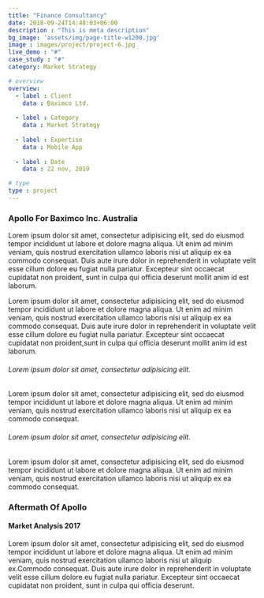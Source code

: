 ```yaml
---
title: "Finance Consultancy"
date: 2018-09-24T14:48:03+06:00
description : "This is meta description"
bg_image: 'assets/img/page-title-w1200.jpg'
image : images/project/project-6.jpg
live_demo : "#"
case_study : "#"
category: Market Strategy

# overview
overview:
  - label : Client
    data : Baximco Ltd.
    
  - label : Category
    data : Market Strategy
    
  - label : Expertise
    data : Mobile App
    
  - label : Date
    data : 22 nov, 2019

# type
type : project
---
```


### Apollo For Baximco Inc. Australia

Lorem ipsum dolor sit amet, consectetur adipisicing elit, sed do eiusmod tempor incididunt ut labore et dolore magna aliqua. Ut enim ad minim veniam, quis nostrud exercitation ullamco laboris nisi ut aliquip ex ea commodo consequat. Duis aute irure dolor in reprehenderit in voluptate velit esse cillum dolore eu fugiat nulla pariatur. Excepteur sint occaecat cupidatat non proident, sunt in culpa qui officia deserunt mollit anim id est laborum.


Lorem ipsum dolor sit amet, consectetur adipisicing elit, sed do eiusmod tempor incididunt ut labore et dolore magna aliqua. Ut enim ad minim veniam, quis nostrud exercitation ullamco laboris nisi ut aliquip ex ea commodo consequat. Duis aute irure dolor in reprehenderit in voluptate velit esse cillum dolore eu fugiat nulla pariatur. Excepteur sint occaecat cupidatat non proident,sunt in culpa qui officia deserunt mollit anim id est laborum.

###### Lorem ipsum dolor sit amet, consectetur adipisicing elit.
Lorem ipsum dolor sit amet, consectetur adipisicing elit, sed do eiusmod tempor incididunt ut labore et dolore magna aliqua. Ut enim ad minim veniam, quis nostrud exercitation ullamco laboris nisi ut aliquip ex ea commodo consequat.

###### Lorem ipsum dolor sit amet, consectetur adipisicing elit.
Lorem ipsum dolor sit amet, consectetur adipisicing elit, sed do eiusmod tempor incididunt ut labore et dolore magna aliqua. Ut enim ad minim veniam, quis nostrud exercitation ullamco laboris nisi ut aliquip ex ea commodo consequat.

### Aftermath Of Apollo


#### Market Analysis 2017
Lorem ipsum dolor sit amet, consectetur adipisicing elit, sed do eiusmod tempor incididunt ut labore et dolore magna aliqua. Ut enim ad minim veniam, quis nostrud exercitation ullamco laboris nisi ut aliquip ex.Commodo consequat. Duis aute irure dolor in reprehenderit in voluptate velit esse cillum dolore eu fugiat nulla pariatur. Excepteur sint occaecat cupidatat non proident, sunt in culpa qui officia deserunt.